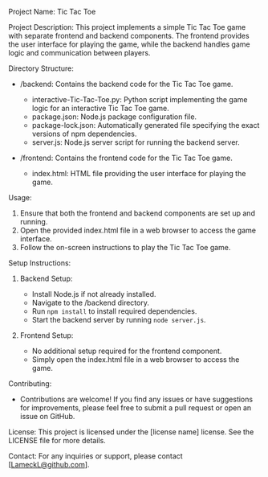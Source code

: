 Project Name: Tic Tac Toe

Project Description:
This project implements a simple Tic Tac Toe game with separate frontend and backend components. The frontend provides the user interface for playing the game, while the backend handles game logic and communication between players.

Directory Structure:
- /backend: Contains the backend code for the Tic Tac Toe game.
  - interactive-Tic-Tac-Toe.py: Python script implementing the game logic for an interactive Tic Tac Toe game.
  - package.json: Node.js package configuration file.
  - package-lock.json: Automatically generated file specifying the exact versions of npm dependencies.
  - server.js: Node.js server script for running the backend server.

- /frontend: Contains the frontend code for the Tic Tac Toe game.
  - index.html: HTML file providing the user interface for playing the game.

Usage:
1. Ensure that both the frontend and backend components are set up and running.
2. Open the provided index.html file in a web browser to access the game interface.
3. Follow the on-screen instructions to play the Tic Tac Toe game.

Setup Instructions:
1. Backend Setup:
   - Install Node.js if not already installed.
   - Navigate to the /backend directory.
   - Run `npm install` to install required dependencies.
   - Start the backend server by running `node server.js`.

2. Frontend Setup:
   - No additional setup required for the frontend component.
   - Simply open the index.html file in a web browser to access the game.

Contributing:
- Contributions are welcome! If you find any issues or have suggestions for improvements, please feel free to submit a pull request or open an issue on GitHub.

License:
This project is licensed under the [license name] license. See the LICENSE file for more details.

Contact:
For any inquiries or support, please contact [LameckL@github.com].

